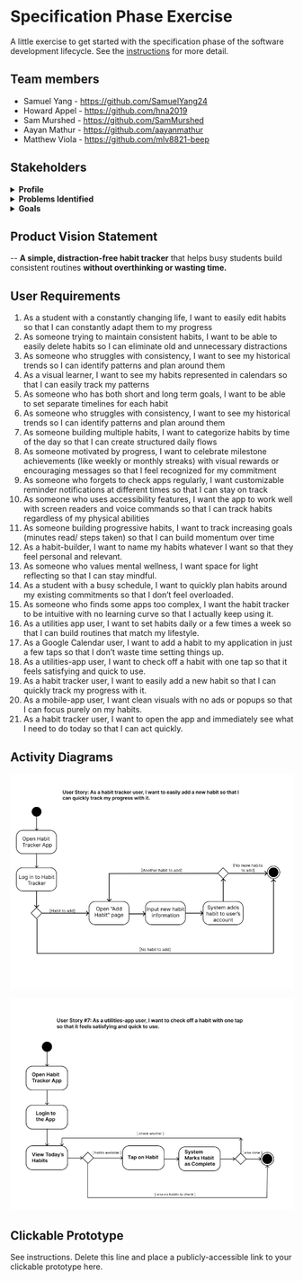 # Specification Phase Exercise

A little exercise to get started with the specification phase of the software development lifecycle. See the [instructions](instructions.md) for more detail.

## Team members

- Samuel Yang - https://github.com/SamuelYang24
- Howard Appel - https://github.com/hna2019
- Sam Murshed - https://github.com/SamMurshed
- Aayan Mathur - https://github.com/aayanmathur
- Matthew Viola - https://github.com/mlv8821-beep

## Stakeholders

<details>
  <summary><strong> Profile</strong></summary>

- **Name:** Carlos Perdomo  
- **Age:** 21  
- **School:** New York University (NYU)  
- **Year:** 4th Year  
- **Major:** Psychology  
- **Living Situation:** On-campus housing  
- **Workload:**  
  - 6-class course load  
  - Part-time research role  
  - Active job search  
  - Regular gym routine  
- **Personality Traits:**  
  - Ambitious  
  - Disorganized  
  - Easily overwhelmed by overly specific tasks  
- **Tech Usage:**  
  - Heavy mobile user  
  - Apps: Google Calendar, Albert, Apple Notes, Discord  

</details>

<details>
  <summary><strong> Problems Identified</strong></summary>

1. Tool fragmentation  
2. Difficulty building habits/discipline  
3. Overly complex productivity tools  
4. Trouble staying on task  

</details>

<details>
  <summary><strong> Goals</strong></summary>

1. Track habits and focus on self-improvement  
2. Manage time and tasks efficiently  
3. Establish a consistent daily routine  
4. Use a tool that is easy and intuitive  

</details>


## Product Vision Statement

-- **A simple, distraction-free habit tracker** that helps busy students build consistent routines **without overthinking or wasting time.**

## User Requirements

1. As a student with a constantly changing life, I want to easily edit habits so that I can constantly adapt them to my progress 
2. As someone trying to maintain consistent habits, I want to be able to easily delete habits so I can eliminate old and unnecessary distractions
3. As someone who struggles with consistency, I want to see my historical trends so I can identify patterns and plan around them
4. As a visual learner, I want to see my habits represented in calendars so that I can easily track my patterns
5. As someone who has both short and long term goals, I want to be able to set separate timelines for each habit
6. As someone who struggles with consistency, I want to see my historical trends so I can identify patterns and plan around them
7. As someone building multiple habits, I want to categorize habits by time of the day so that I can create structured daily flows
8. As someone motivated by progress, I want to celebrate milestone achievements (like weekly or monthly streaks) with visual rewards or encouraging messages so that I feel recognized for my commitment
9. As someone who forgets to check apps regularly, I want customizable reminder notifications at different times so that I can stay on track
10. As someone who uses accessibility features, I want the app to work well with screen readers and voice commands so that I can track habits regardless of my physical abilities
11. As someone building progressive habits, I want to track increasing goals (minutes read/ steps taken) so that I can build momentum over time
12. As a habit-builder, I want to name my habits whatever I want so that they feel personal and relevant.
13. As someone who values mental wellness, I want space for light reflecting so that I can stay mindful.
14. As a student with a busy schedule, I want to quickly plan habits around my existing commitments so that I don’t feel overloaded.
15. As someone who finds some apps too complex, I want the habit tracker to be intuitive with no learning curve so that I actually keep using it.
16. As a utilities app user, I want to set habits daily or a few times a week so that I can build routines that match my lifestyle.
17. As a Google Calendar user, I want to add a habit to my application in just a few taps so that I don’t waste time setting things up.
18. As a utilities-app user, I want to check off a habit with one tap so that it feels satisfying and quick to use.
19. As a habit tracker user, I want to easily add a new habit so that I can quickly track my progress with it.
20. As a mobile-app user, I want clean visuals with no ads or popups so that I can focus purely on my habits.
21. As a habit tracker user, I want to open the app and immediately see what I need to do today so that I can act quickly.


## Activity Diagrams

![UML diagram for adding a habit](add_habit_UML.png)

![UML diagram for checking off a habit](check_habit_UML.png)

## Clickable Prototype

See instructions. Delete this line and place a publicly-accessible link to your clickable prototype here.
